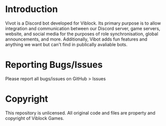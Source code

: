 # Introduction
Vivot is a Discord bot developed for Viblock. Its primary purpose is to allow integration and communication between our Discord server, game servers, website, and social media for the purposes of role synchronisation, global announcements, and more. Additionally, Vibot adds fun features and anything we want but can't find in publically avaliable bots.

# Reporting Bugs/Issues
Please report all bugs/issues on GitHub > Issues

# Copyright
This repository is unlicensed. All original code and files are property and copyright of Viblock Games.
